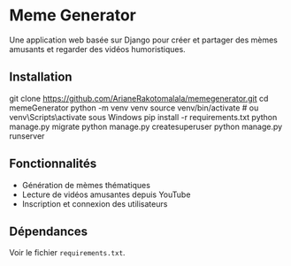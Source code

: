 
# Meme Generator

Une application web basée sur Django pour créer et partager des mèmes amusants et regarder des vidéos humoristiques.

## Installation

git clone  https://github.com/ArianeRakotomalala/memegenerator.git 
cd memeGenerator
python -m venv venv
source venv/bin/activate # ou venv\Scripts\activate sous Windows
pip install -r requirements.txt
python manage.py migrate
python manage.py createsuperuser
python manage.py runserver

## Fonctionnalités
*   Génération de mèmes thématiques
*   Lecture de vidéos amusantes depuis YouTube
*   Inscription et connexion des utilisateurs

## Dépendances

Voir le fichier `requirements.txt`.

